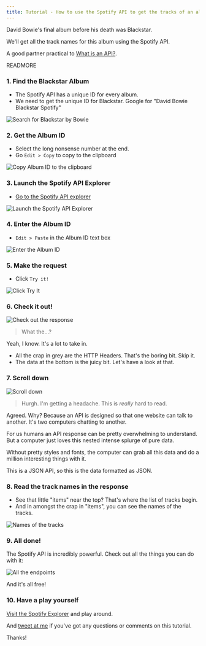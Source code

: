 ```yaml
---
title: Tutorial - How to use the Spotify API to get the tracks of an album
---
```


David Bowie's final album before his death was Blackstar. 

We'll get all the track names for this album using the Spotify API.

A good partner practical to [What is an API?](what-is-an-api.html).


READMORE

### 1. Find the Blackstar Album

* The Spotify API has a unique ID for every album. 
* We need to get the unique ID for Blackstar. Google for "David Bowie Blackstar Spotify"

![Search for Blackstar by Bowie](images/1-search-for-blackstar-by-bowie.png)

### 2. Get the Album ID

* Select the long nonsense number at the end.
* Go `Edit > Copy` to copy to the clipboard

![Copy Album ID to the clipboard](images/2-copy-album-id.png)

### 3. Launch the Spotify API Explorer

* [Go to the Spotify API explorer](https://developer.spotify.com/web-api/console/get-album-tracks/)

![Launch the Spotify API Explorer](images/3-visit-spotify-explorer.png)

### 4. Enter the Album ID

* `Edit > Paste` in the Album ID text box

![Enter the Album ID](images/4-paste-in-album-id.png)

### 5. Make the request

* Click `Try it!`

![Click Try It](images/5-click-try-it.png)

### 6. Check it out!

![Check out the response](images/6-see-the-response-with-headers.png)

> What the...?

Yeah, I know. It's a lot to take in.

* All the crap in grey are the HTTP Headers. That's the boring bit. Skip it.
* The data at the bottom is the juicy bit. Let's have a look at that.

### 7. Scroll down

![Scroll down](images/7-scroll-down.png)

> Hurgh. I'm getting a headache. This is *really* hard to read.

Agreed. Why? Because an API is designed so that one website can talk to another. It's two computers chatting to another.

For us humans an API response can be pretty overwhelming to understand. But a computer just loves this nested intense splurge of pure data.

Without pretty styles and fonts, the computer can grab all this data and do a million interesting things with it.

This is a JSON API, so this is the data formatted as JSON.

### 8. Read the track names in the response

* See that little "items" near the top? That's where the list of tracks begin.
* And in amongst the crap in "items", you can see the names of the tracks.

![Names of the tracks](images/8-read-the-track-names.png)

### 9. All done!

The Spotify API is incredibly powerful. Check out all the things you can do with it:

![All the endpoints](images/9-all-the-endpoints.png)

And it's all free!

### 10. Have a play yourself

[Visit the Spotify Explorer](https://developer.spotify.com/web-api/console) and play around.

And [tweet at me](http://twitter.com/synapticmishap) if you've got any questions or comments on this tutorial.

Thanks!
